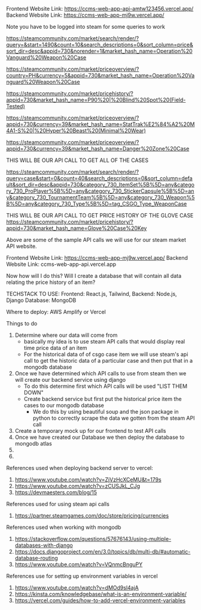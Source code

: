 Frontend Website Link: https://ccms-web-app-api-amtw123456.vercel.app/
Backend Website Link: https://ccms-web-app-mj9w.vercel.app/


Note you have to be logged into steam for some queries to work

https://steamcommunity.com/market/search/render/?query=&start=1490&count=10&search_descriptions=0&sort_column=price&sort_dir=desc&appid=730&norender=1&market_hash_name=Operation%20Vanguard%20Weapon%20Case

https://steamcommunity.com/market/priceoverview/?country=PH&currency=5&appid=730&market_hash_name=Operation%20Vanguard%20Weapon%20Case

https://steamcommunity.com/market/pricehistory/?appid=730&market_hash_name=P90%20|%20Blind%20Spot%20(Field-Tested)

https://steamcommunity.com/market/priceoverview/?appid=730&currency=39&market_hash_name=StatTrak%E2%84%A2%20M4A1-S%20|%20Hyper%20Beast%20(Minimal%20Wear)

https://steamcommunity.com/market/priceoverview/?appid=730&currency=39&market_hash_name=Danger%20Zone%20Case

THIS WILL BE OUR API CALL TO GET ALL OF THE CASES

https://steamcommunity.com/market/search/render/?query=case&start=0&count=40&search_descriptions=0&sort_column=default&sort_dir=desc&appid=730&category_730_ItemSet%5B%5D=any&category_730_ProPlayer%5B%5D=any&category_730_StickerCapsule%5B%5D=any&category_730_TournamentTeam%5B%5D=any&category_730_Weapon%5B%5D=any&category_730_Type%5B%5D=tag_CSGO_Type_WeaponCase

THIS WILL BE OUR API CALL TO GET PRICE HISTORY OF THE GLOVE CASE
https://steamcommunity.com/market/pricehistory/?appid=730&market_hash_name=Glove%20Case%20Key

Above are some of the sample API calls we will use for our steam market API website.

Frontend Website Link: https://ccms-web-app-mj9w.vercel.app/
Backend Website Link: ccms-web-app-api.vercel.app

Now how will I do this? Will I create a database that will contain all data relating the price history of an item?

TECHSTACK TO USE:
Frontend: React.js, Tailwind,
Backend: Node.js, Django
Database: MongoDB

Where to deploy: AWS Amplify or Vercel

Things to do
1. Determine where our data will come from
    - basically my idea is to use steam API calls that would display real time price data of an item
    - For the historical data of of csgo case item we will use steam's api call to get the historic data of a particular case and then put that in a mongodb database
2. Once we have determined which API calls to use from steam then we will create our backend service using django
    - To do this determine first which API calls will be used "LIST THEM DOWN"
    - Create backend service but first put the historical price item the cases to our mongodb database
        - We do this by using beautiful soup and the json package in python to correctly scrape the data we gotten from the steam API call
3. Create a temporary mock up for our frontend to test API calls
4. Once we have created our Database we then deploy the database to mongodb atlas 
5.
6.

References used when deploying backend server to vercel:
1. https://www.youtube.com/watch?v=ZjVzHcXCeMU&t=179s
2. https://www.youtube.com/watch?v=zCUSJkL_CJg
3. https://devmaesters.com/blog/15

References used for using steam api calls
1. https://partner.steamgames.com/doc/store/pricing/currencies

References used when working with mongodb
1. https://stackoverflow.com/questions/57676143/using-multiple-databases-with-django
2. https://docs.djangoproject.com/en/3.0/topics/db/multi-db/#automatic-database-routing
3. https://www.youtube.com/watch?v=VQnmcBnguPY

References use for setting up environment variables in vercel
1. https://www.youtube.com/watch?v=dMOd9sl4ajA
2. https://kinsta.com/knowledgebase/what-is-an-environment-variable/
3. https://vercel.com/guides/how-to-add-vercel-environment-variables